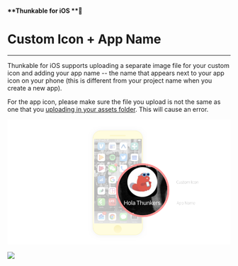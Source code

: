 #### **Thunkable for iOS **

# Custom Icon + App Name

---

Thunkable for iOS supports uploading a separate image file for your custom icon and adding your app name -- the name that appears next to your app icon on your phone \(this is different from your project name when you create a new app\).  

For the app icon, please make sure the file you upload is not the same as one that you [uploading in your assets folder](/ios/components/app-settings/upload-media.md). This will cause an error.





![](/assets/custom-icon-ios-1.png)

![](https://github.com/thunkable/docs-thunkable-com/blob/master/assets/custom-icon-ios.gif?raw=true)

